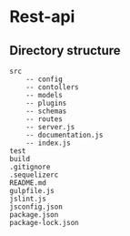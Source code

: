 # Rest-api

## Directory structure

    
    src
        -- config 
        -- contollers 
        -- models 
        -- plugins 
        -- schemas 
        -- routes
        -- server.js
        -- documentation.js
        -- index.js
    test
    build
    .gitignore
    .sequelizerc
    README.md
    gulpfile.js
    jslint.js
    jsconfig.json
    package.json
    package-lock.json
